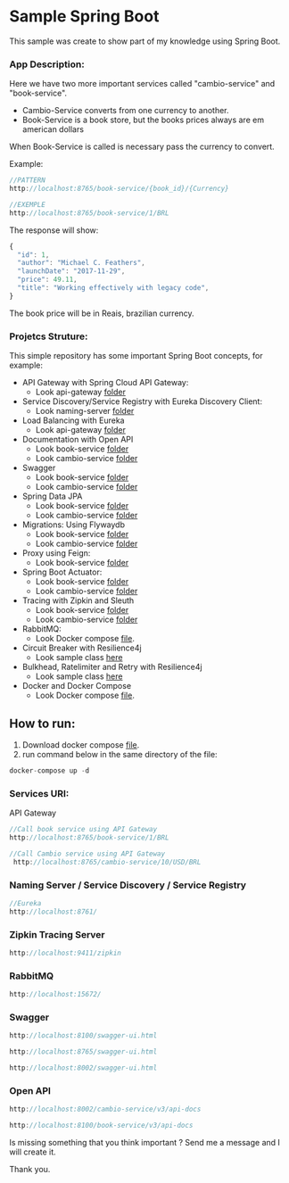 # Sample Spring Boot

This sample was create to show part of my knowledge using Spring Boot.

### App Description:

Here we have two more important services called "cambio-service" and "book-service".

- Cambio-Service converts from one currency to another.
- Book-Service is a book store, but the books prices always are em american dollars

When Book-Service is called is necessary pass the currency to convert.

 

Example:

```jsx
//PATTERN
http://localhost:8765/book-service/{book_id}/{Currency}

//EXEMPLE
http://localhost:8765/book-service/1/BRL
```

The response will show:

```jsx
{
  "id": 1,
  "author": "Michael C. Feathers",
  "launchDate": "2017-11-29",
  "price": 49.11,
  "title": "Working effectively with legacy code",
}
```

The book price will be in Reais, brazilian currency. 

### Projetcs Struture:

This simple repository has some important Spring Boot concepts, for example:

 

- API Gateway with Spring Cloud API Gateway:
    - Look api-gateway [folder](https://github.com/jeremiasrg/sample-springboot/tree/main/api-gateway)
- Service Discovery/Service Registry with Eureka Discovery Client:
    - Look naming-server [folder](https://github.com/jeremiasrg/sample-springboot/tree/main/naming-server)
- Load Balancing with Eureka
    - Look api-gateway [folder](https://github.com/jeremiasrg/sample-springboot/tree/main/api-gateway)
- Documentation with Open API
    - Look book-service [folder](https://github.com/jeremiasrg/sample-springboot/tree/main/book-service)
    - Look cambio-service [folder](https://github.com/jeremiasrg/sample-springboot/tree/main/cambio-service)
- Swagger
    - Look book-service [folder](https://github.com/jeremiasrg/sample-springboot/tree/main/book-service)
    - Look cambio-service [folder](https://github.com/jeremiasrg/sample-springboot/tree/main/cambio-service)
- Spring Data JPA
    - Look book-service [folder](https://github.com/jeremiasrg/sample-springboot/tree/main/book-service)
    - Look cambio-service [folder](https://github.com/jeremiasrg/sample-springboot/tree/main/cambio-service)
- Migrations: Using Flywaydb
    - Look book-service [folder](https://github.com/jeremiasrg/sample-springboot/tree/main/book-service)
    - Look cambio-service [folder](https://github.com/jeremiasrg/sample-springboot/tree/main/cambio-service)
- Proxy using Feign:
    - Look book-service [folder](https://github.com/jeremiasrg/sample-springboot/tree/main/book-service)
- Spring Boot Actuator:
    - Look book-service [folder](https://github.com/jeremiasrg/sample-springboot/tree/main/book-service)
    - Look cambio-service [folder](https://github.com/jeremiasrg/sample-springboot/tree/main/cambio-service)
- Tracing with Zipkin and Sleuth
    - Look book-service [folder](https://github.com/jeremiasrg/sample-springboot/tree/main/book-service)
    - Look cambio-service [folder](https://github.com/jeremiasrg/sample-springboot/tree/main/cambio-service)
- RabbitMQ:
    - Look Docker compose [file](https://github.com/jeremiasrg/sample-springboot/blob/main/docker-compose.yml).
- Circuit Breaker with Resilience4j
    - Look sample class [here](https://github.com/jeremiasrg/sample-springboot/blob/main/book-service/src/main/java/br/com/jr/controller/FakeController.java) [](https://github.com/jeremiasrg/sample-springboot/tree/main/api-gateway)
- Bulkhead, Ratelimiter and Retry with Resilience4j
    - Look sample class [here](https://github.com/jeremiasrg/sample-springboot/blob/main/book-service/src/main/java/br/com/jr/controller/FakeController.java) [](https://github.com/jeremiasrg/sample-springboot/tree/main/api-gateway)
- Docker and Docker Compose
    - Look Docker compose [file](https://github.com/jeremiasrg/sample-springboot/blob/main/docker-compose.yml).

## How to run:

1. Download docker compose [file](https://github.com/jeremiasrg/sample-springboot/blob/main/docker-compose.yml).
2. run command below in the same directory of the file:

```jsx
docker-compose up -d
```

### Services URI:

API Gateway

```jsx
//Call book service using API Gateway
http://localhost:8765/book-service/1/BRL

//Call Cambio service using API Gateway
 http://localhost:8765/cambio-service/10/USD/BRL

```

### Naming Server / Service Discovery / Service Registry

```jsx
//Eureka
http://localhost:8761/
```

### Zipkin Tracing Server

```jsx
http://localhost:9411/zipkin
```

### RabbitMQ

```jsx
http://localhost:15672/
```

### Swagger

```jsx
http://localhost:8100/swagger-ui.html

http://localhost:8765/swagger-ui.html

http://localhost:8002/swagger-ui.html
```

### Open API

```jsx
http://localhost:8002/cambio-service/v3/api-docs

http://localhost:8100/book-service/v3/api-docs
```

Is missing something that you think important ? Send me a message and I will create it. 

Thank you.
